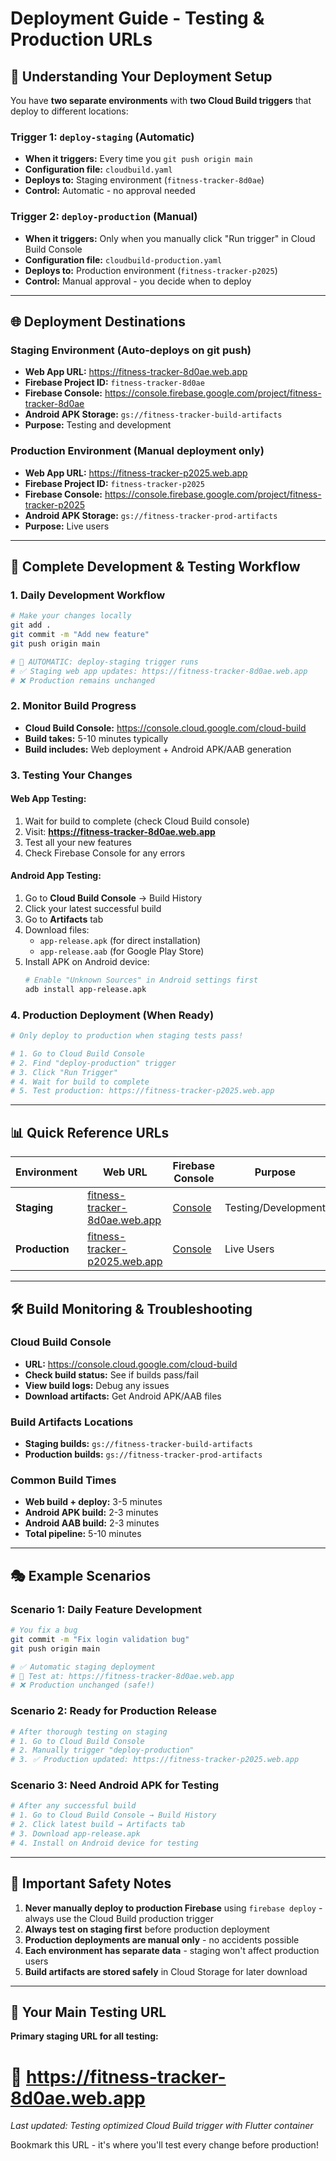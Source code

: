 # Deployment Guide - Testing & Production URLs

## 🎯 Understanding Your Deployment Setup

You have **two separate environments** with **two Cloud Build triggers** that deploy to different locations:

### **Trigger 1: `deploy-staging` (Automatic)**
- **When it triggers:** Every time you `git push origin main`
- **Configuration file:** `cloudbuild.yaml`
- **Deploys to:** Staging environment (`fitness-tracker-8d0ae`)
- **Control:** Automatic - no approval needed

### **Trigger 2: `deploy-production` (Manual)**
- **When it triggers:** Only when you manually click "Run trigger" in Cloud Build Console
- **Configuration file:** `cloudbuild-production.yaml`
- **Deploys to:** Production environment (`fitness-tracker-p2025`)
- **Control:** Manual approval - you decide when to deploy

---

## 🌐 Deployment Destinations

### **Staging Environment** (Auto-deploys on git push)
- **Web App URL:** https://fitness-tracker-8d0ae.web.app
- **Firebase Project ID:** `fitness-tracker-8d0ae`
- **Firebase Console:** https://console.firebase.google.com/project/fitness-tracker-8d0ae
- **Android APK Storage:** `gs://fitness-tracker-build-artifacts`
- **Purpose:** Testing and development

### **Production Environment** (Manual deployment only)
- **Web App URL:** https://fitness-tracker-p2025.web.app
- **Firebase Project ID:** `fitness-tracker-p2025`
- **Firebase Console:** https://console.firebase.google.com/project/fitness-tracker-p2025
- **Android APK Storage:** `gs://fitness-tracker-prod-artifacts`
- **Purpose:** Live users

---

## 🔄 Complete Development & Testing Workflow

### **1. Daily Development Workflow**
```bash
# Make your changes locally
git add .
git commit -m "Add new feature"
git push origin main

# 🤖 AUTOMATIC: deploy-staging trigger runs
# ✅ Staging web app updates: https://fitness-tracker-8d0ae.web.app
# ❌ Production remains unchanged
```

### **2. Monitor Build Progress**
- **Cloud Build Console:** https://console.cloud.google.com/cloud-build
- **Build takes:** 5-10 minutes typically
- **Build includes:** Web deployment + Android APK/AAB generation

### **3. Testing Your Changes**

#### **Web App Testing:**
1. Wait for build to complete (check Cloud Build console)
2. Visit: **https://fitness-tracker-8d0ae.web.app**
3. Test all your new features
4. Check Firebase Console for any errors

#### **Android App Testing:**
1. Go to **Cloud Build Console** → Build History
2. Click your latest successful build
3. Go to **Artifacts** tab
4. Download files:
   - `app-release.apk` (for direct installation)
   - `app-release.aab` (for Google Play Store)
5. Install APK on Android device:
   ```bash
   # Enable "Unknown Sources" in Android settings first
   adb install app-release.apk
   ```

### **4. Production Deployment (When Ready)**
```bash
# Only deploy to production when staging tests pass!

# 1. Go to Cloud Build Console
# 2. Find "deploy-production" trigger
# 3. Click "Run Trigger"
# 4. Wait for build to complete
# 5. Test production: https://fitness-tracker-p2025.web.app
```

---

## 📊 Quick Reference URLs

| Environment | Web URL | Firebase Console | Purpose |
|-------------|---------|------------------|---------|
| **Staging** | [fitness-tracker-8d0ae.web.app](https://fitness-tracker-8d0ae.web.app) | [Console](https://console.firebase.google.com/project/fitness-tracker-8d0ae) | Testing/Development |
| **Production** | [fitness-tracker-p2025.web.app](https://fitness-tracker-p2025.web.app) | [Console](https://console.firebase.google.com/project/fitness-tracker-p2025) | Live Users |

---

## 🛠 Build Monitoring & Troubleshooting

### **Cloud Build Console**
- **URL:** https://console.cloud.google.com/cloud-build
- **Check build status:** See if builds pass/fail
- **View build logs:** Debug any issues
- **Download artifacts:** Get Android APK/AAB files

### **Build Artifacts Locations**
- **Staging builds:** `gs://fitness-tracker-build-artifacts`
- **Production builds:** `gs://fitness-tracker-prod-artifacts`

### **Common Build Times**
- **Web build + deploy:** 3-5 minutes
- **Android APK build:** 2-3 minutes  
- **Android AAB build:** 2-3 minutes
- **Total pipeline:** 5-10 minutes

---

## 🎭 Example Scenarios

### **Scenario 1: Daily Feature Development**
```bash
# You fix a bug
git commit -m "Fix login validation bug"
git push origin main

# ✅ Automatic staging deployment
# 🧪 Test at: https://fitness-tracker-8d0ae.web.app
# ❌ Production unchanged (safe!)
```

### **Scenario 2: Ready for Production Release**
```bash
# After thorough testing on staging
# 1. Go to Cloud Build Console
# 2. Manually trigger "deploy-production"  
# 3. ✅ Production updated: https://fitness-tracker-p2025.web.app
```

### **Scenario 3: Need Android APK for Testing**
```bash
# After any successful build
# 1. Go to Cloud Build Console → Build History
# 2. Click latest build → Artifacts tab
# 3. Download app-release.apk
# 4. Install on Android device for testing
```

---

## 🚨 Important Safety Notes

1. **Never manually deploy to production Firebase** using `firebase deploy` - always use the Cloud Build production trigger
2. **Always test on staging first** before production deployment  
3. **Production deployments are manual only** - no accidents possible
4. **Each environment has separate data** - staging won't affect production users
5. **Build artifacts are stored safely** in Cloud Storage for later download

---

## 🎯 Your Main Testing URL

**Primary staging URL for all testing:** 
# 🔗 https://fitness-tracker-8d0ae.web.app

*Last updated: Testing optimized Cloud Build trigger with Flutter container*

Bookmark this URL - it's where you'll test every change before production!